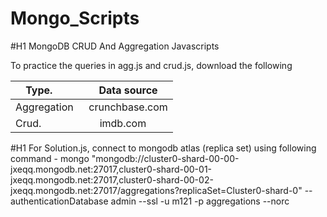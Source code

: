# Mongo_Scripts
#H1 MongoDB CRUD And Aggregation Javascripts 

To practice the queries in agg.js and crud.js, download the following

| Type.         | Data source   |
| ------------- |:-------------:|
| Aggregation   | crunchbase.com| 
| Crud.         | imdb.com      |

#H1 For Solution.js, connect to mongodb atlas (replica set) using following command - 
mongo "mongodb://cluster0-shard-00-00-jxeqq.mongodb.net:27017,cluster0-shard-00-01-jxeqq.mongodb.net:27017,cluster0-shard-00-02-jxeqq.mongodb.net:27017/aggregations?replicaSet=Cluster0-shard-0" --authenticationDatabase admin --ssl -u m121 -p aggregations --norc




